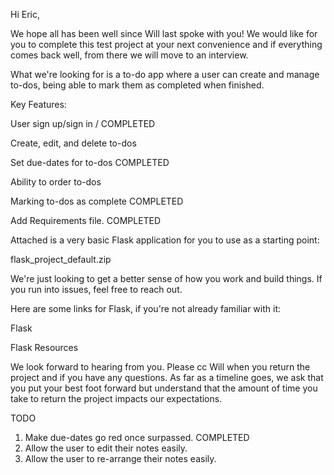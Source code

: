 Hi Eric,

We hope all has been well since Will last spoke with you! We would like for you to complete this test project at your next convenience and if everything comes back well, from there we will move to an interview.

What we're looking for is a to-do app where a user can create and manage to-dos, being able to mark them as completed when finished.

Key Features:

User sign up/sign in / COMPLETED

Create, edit, and delete to-dos

Set due-dates for to-dos COMPLETED

Ability to order to-dos

Marking to-dos as complete COMPLETED

Add Requirements file. COMPLETED

Attached is a very basic Flask application for you to use as a starting point:

flask_project_default.zip

We're just looking to get a better sense of how you work and build things. If you run into issues, feel free to reach out.

Here are some links for Flask, if you're not already familiar with it:

Flask

Flask Resources

We look forward to hearing from you. Please cc Will when you return the project and if you have any questions. As far as a timeline goes, we ask that you put your best foot forward but understand that the amount of time you take to return the project impacts our expectations.

TODO

1. Make due-dates go red once surpassed. COMPLETED
2. Allow the user to edit their notes easily.
3. Allow the user to re-arrange their notes easily.
